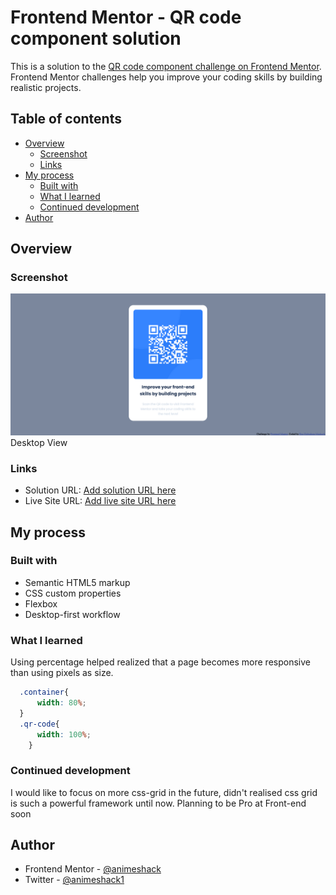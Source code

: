 # Frontend Mentor - QR code component solution

This is a solution to the [QR code component challenge on Frontend Mentor](https://www.frontendmentor.io/challenges/qr-code-component-iux_sIO_H). Frontend Mentor challenges help you improve your coding skills by building realistic projects. 

## Table of contents

- [Overview](#overview)
  - [Screenshot](#screenshot)
  - [Links](#links)
- [My process](#my-process)
  - [Built with](#built-with)
  - [What I learned](#what-i-learned)
  - [Continued development](#continued-development)
- [Author](#author)
## Overview

### Screenshot

![](./images/Screenshot%202023-05-20%20at%2021-34-43%20Frontend%20Mentor%20QR%20code%20component.png)
Desktop View


### Links

- Solution URL: [Add solution URL here](https://your-solution-url.com)
- Live Site URL: [Add live site URL here](https://your-live-site-url.com)

## My process

### Built with

- Semantic HTML5 markup
- CSS custom properties
- Flexbox
- Desktop-first workflow

### What I learned
Using percentage helped realized that a page becomes more responsive than using pixels as size.

```css
  .container{
      width: 80%;
  }   
  .qr-code{
      width: 100%;
    }
```

### Continued development

I would like to focus on more css-grid in the future, didn't realised css grid is such a powerful framework until now. Planning to be Pro at Front-end soon

## Author

- Frontend Mentor - [@animeshack](https://www.frontendmentor.io/profile/animeshack)
- Twitter - [@animeshack1](https://www.twitter.com/animeshack1)

